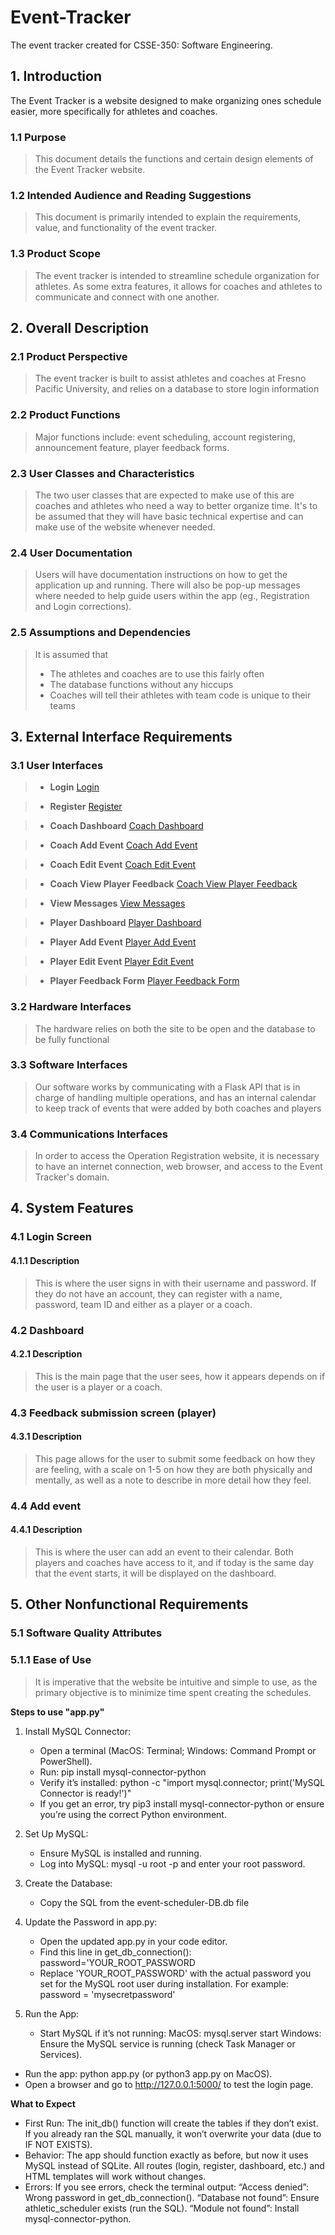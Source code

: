 # Event-Tracker
The event tracker created for CSSE-350: Software Engineering.



## 1. Introduction
The Event Tracker is a website designed to make organizing ones schedule easier, more specifically for athletes and coaches.

### 1.1 Purpose 
>This document details the functions and certain design elements of the Event Tracker website.

### 1.2 Intended Audience and Reading Suggestions
>This document is primarily intended to explain the requirements, value, and functionality of the event tracker.

### 1.3 Product Scope
>The event tracker is intended to streamline schedule organization for athletes. As some extra features, it allows for coaches and athletes to communicate and connect with one another.


## 2. Overall Description

### 2.1 Product Perspective
>The event tracker is built to assist athletes and coaches at Fresno Pacific University, and relies on a database to store login information
>
### 2.2 Product Functions
>Major functions include: event scheduling, account registering, announcement feature, player feedback forms.

### 2.3 User Classes and Characteristics
>The two user classes that are expected to make use of this are coaches and athletes who need a way to better organize time. It's to be assumed that they will have basic technical expertise and can make use of the website whenever needed.

### 2.4 User Documentation
>Users will have documentation instructions on how to get the application up and running. There will also be pop-up messages where needed to help guide users within the app (eg., Registration and Login corrections).

### 2.5 Assumptions and Dependencies
>It is assumed that
>* The athletes and coaches are to use this fairly often
>* The database functions without any hiccups
>* Coaches will tell their athletes with team code is unique to their teams


## 3. External Interface Requirements

### 3.1 User Interfaces

> * **Login**
[Login](ScreenImages/Login.png)

> * **Register**
[Register](ScreenImages/Register.png)

> * **Coach Dashboard**
[Coach Dashboard](ScreenImages/CoachDashboard.png)

> * **Coach Add Event**
[Coach Add Event](ScreenImages/CoachAddEvent.png)

>* **Coach Edit Event**
[Coach Edit Event](ScreenImages/CoachEditEvent.png)

> * **Coach View Player Feedback**
[Coach View Player Feedback](ScreenImages/CoachViewPlayerFeedback.png)

> * **View Messages**
[View Messages](ScreenImages/ViewMessages.png)

> * **Player Dashboard**
[Player Dashboard](ScreenImages/PlayerDashboard.png)

> * **Player Add Event**
[Player Add Event](ScreenImages/PlayerAddEvent.png)

> * **Player Edit Event**
[Player Edit Event](ScreenImages/PlayerEditEvent.png)

> * **Player Feedback Form**
[Player Feedback Form](ScreenImages/PlayerFeedbackForm.png)


### 3.2 Hardware Interfaces
>The hardware relies on both the site to be open and the database to be fully functional

### 3.3 Software Interfaces
>Our software works by communicating with a Flask API that is in charge of handling multiple operations, and has an internal calendar to keep track of events that were added by both coaches and players

### 3.4 Communications Interfaces
>In order to access the Operation Registration website, it is necessary to have an internet connection, web browser, and access to the Event Tracker's domain.


## 4. System Features

### 4.1 Login Screen
#### 4.1.1 Description
>This is where the user signs in with their username and password. If they do not have an account, they can register with a name, password, team ID and either as a player or a coach.


### 4.2 Dashboard
#### 4.2.1 Description
>This is the main page that the user sees, how it appears depends on if the user is a player or a coach.

### 4.3 Feedback submission screen (player)
#### 4.3.1 Description
>This page allows for the user to submit some feedback on how they are feeling, with a scale on 1-5 on how they are both physically and mentally, as well as a note to describe in more detail how they feel.

### 4.4 Add event
#### 4.4.1 Description
>This is where the user can add an event to their calendar. Both players and coaches have access to it, and if today is the same day that the event starts, it will be displayed on the dashboard.

## 5. Other Nonfunctional Requirements

### 5.1 Software Quality Attributes
### 5.1.1 Ease of Use
>It is imperative that the website be intuitive and simple to use, as the primary objective is to minimize time spent creating the schedules.



**Steps to use "app.py"**

1) Install MySQL Connector:
    - Open a terminal (MacOS: Terminal; Windows: Command Prompt or PowerShell).
    - Run: pip install mysql-connector-python
    - Verify it’s installed: python -c "import mysql.connector; print('MySQL Connector is ready!')"
    - If you get an error, try pip3 install mysql-connector-python or ensure you’re using the correct Python environment.
  
2) Set Up MySQL:
    - Ensure MySQL is installed and running.
    - Log into MySQL: mysql -u root -p and enter your root password.
  
3) Create the Database:
    - Copy the SQL from the event-scheduler-DB.db file
  
4) Update the Password in app.py:
    - Open the updated app.py in your code editor.
    - Find this line in get_db_connection():
          password='YOUR_ROOT_PASSWORD
    - Replace 'YOUR_ROOT_PASSWORD' with the actual password you set for the MySQL root user during installation. For example:
          password = 'mysecretpassword'

5) Run the App:
   - Start MySQL if it’s not running:
          MacOS: mysql.server start
          Windows: Ensure the MySQL service is running (check Task Manager or Services).
  - Run the app: python app.py (or python3 app.py on MacOS).
  - Open a browser and go to http://127.0.0.1:5000/ to test the login page.


**What to Expect**
- First Run: The init_db() function will create the tables if they don’t exist. If you already ran the SQL manually, it won’t overwrite your data (due to IF NOT EXISTS).
- Behavior: The app should function exactly as before, but now it uses MySQL instead of SQLite. All routes (login, register, dashboard, etc.) and HTML templates will work without changes.
- Errors: If you see errors, check the terminal output:
    “Access denied”: Wrong password in get_db_connection().
    “Database not found”: Ensure athletic_scheduler exists (run the SQL).
    “Module not found”: Install mysql-connector-python.
